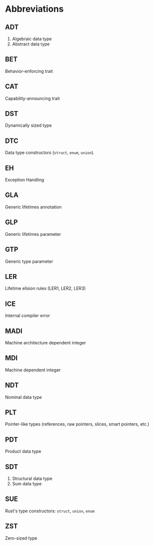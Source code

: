 # Abbreviations


## ADT
1. Algebraic data type
2. Abstract data type

## BET
Behavior-enforcing trait

## CAT
Capability-announcing trait

## DST
Dynamically sized type

## DTC
Data type constructors (`struct`, `enum`, `union`).

## EH
Exception Handling

## GLA
Generic lifetimes annotation

## GLP
Generic lifetimes parameter

## GTP
Generic type parameter

## LER
Lifetime elision rules (LER1, LER2, LER3)

## ICE
Internal compiler error

## MADI
Machine architecture dependent integer

## MDI
Machine dependent integer

## NDT
Nominal data type

## PLT
Pointer-like types (references, raw pointers, slices, smart pointers, etc.)

## PDT
Product data type

## SDT
1. Structural data type
2. Sum data type

## SUE
Rust's type constructors: `struct`, `union`, `enum`

## ZST
Zero-sized type
